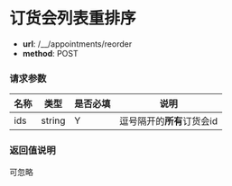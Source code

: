 订货会列表重排序
=======

- **url**: /__/appointments/reorder
- **method**: POST


### 请求参数

| 名称 |  类型  | 是否必填 |            说明            |
|------|--------|----------|----------------------------|
| ids  | string | Y        | 逗号隔开的**所有**订货会id |

### 返回值说明

可忽略
